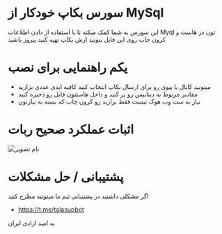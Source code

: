 # سورس بکاپ خودکار از MySql 

این سورس به شما کمک میکنه تا با استفاده از دادن اطلاعات Myql تون در هاست و کرون جاب روی این فایل بتونید ازش بکاپ تهیه کنید
پیروز باشید 

# یکم راهنمایی برای نصب
- میتونید کانال یا پیوی رو برای ارسال بکاپ انتخاب کنید کافیه ایدی عددی بزارید
- مقادیر مربوط به دیتابیس رو پر کنید و داخل هاستتون فایل رو ذخیره کنید
- نیاز به ست وب هوک نیست فقط بزارید رو کرون جاب که بسته به نیازتون 

# اثبات عملکرد صحیح ربات
![نام تصویر](https://user-images.githubusercontent.com/125084137/234471559-e3fa0565-287f-48f9-bfc8-c642e69bab99.png)

# پشتیبانی / حل مشکلات
اگر مشکلی داشتید در پشتیبانی تیم ما میتونید مطرح کنید
- https://t.me/talasupbot

به امید ازادی ایران
